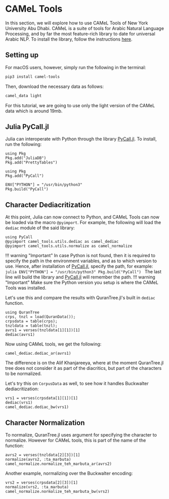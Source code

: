 CAMeL Tools
=====
In this section, we will explore how to use CAMeL Tools of New York University Abu Dhabi. CAMeL is a suite of tools for Arabic Natural Language Processing, and by far the most feature-rich library to date for universal Arabic NLP. To install the library, follow the instructions [here](https://camel-tools.readthedocs.io/en/latest/getting_started.html#installation). 

## Setting up
For macOS users, however, simply run the following in the terminal:
```bash
pip3 install camel-tools
```
Then, download the necessary data as follows:
```bash
camel_data light
```
For this tutorial, we are going to use only the light version of the CAMeL data which is around 19mb.
## Julia PyCall.jl
Julia can interoperate with Python through the library [PyCall.jl](https://github.com/JuliaPy/PyCall.jl). To install, run the following:
```@setup abc
using Pkg
Pkg.add("JuliaDB")
Pkg.add("PrettyTables")
```
```@repl abc
using Pkg
Pkg.add("PyCall")
```
```@setup abc
ENV["PYTHON"] = "/usr/bin/python3"
Pkg.build("PyCall")
```
## Character Dediacritization
At this point, Julia can now connect to Python, and CAMeL Tools can now be loaded via the macro `@pyimport`. For example, the following will load the `dediac` module of the said library:
```@repl abc
using PyCall
@pyimport camel_tools.utils.dediac as camel_dediac
@pyimport camel_tools.utils.normalize as camel_normalize
```
!!! warning "Important"
    In case Python is not found, then it is required to specify the path in the environment variables, and as to which version to use. Hence, after installation of [PyCall.jl](https://github.com/JuliaPy/PyCall.jl), specify the path, for example:
    ```julia
    ENV["PYTHON"] = "/usr/bin/python3"
    Pkg.build("PyCall")
    ```
    The last line will build the library and [PyCall.jl](https://github.com/JuliaPy/PyCall.jl) will remember the path.
!!! warning "Important"
    Make sure the Python version you setup is where the CAMeL Tools was installed.
    
Let's use this and compare the results with QuranTree.jl's built in `dediac` function.
```@repl abc
using QuranTree
crps, tnzl = load(QuranData());
crpsdata = table(crps);
tnzldata = table(tnzl);
avrs1 = verses(tnzldata[1][1])[1]
dediac(avrs1)
```
Now using CAMeL tools, we get the following:
```@repl abc
camel_dediac.dediac_ar(avrs1)
```
The difference is on the Alif Khanjareeya, where at the moment QuranTree.jl tree does not consider it as part of the diacritics, but part of the characters to be normalized. 

Let's try this on `CorpusData` as well, to see how it handles Buckwalter dediacritization:
```@repl abc
vrs1 = verses(crpsdata[1][1])[1]
dediac(vrs1)
camel_dediac.dediac_bw(vrs1)
```

## Character Normalization
To normalize, QuranTree.jl uses argument for specifying the character to normalize. However for CAMeL tools, this is part of the name of the function:
```@repl abc
avrs2 = verses(tnzldata[2][3])[1]
normalize(avrs2, :ta_marbuta)
camel_normalize.normalize_teh_marbuta_ar(avrs2)
```
Another example, normalizing over the Buckwalter encoding:
```@repl abc
vrs2 = verses(crpsdata[2][3])[1]
normalize(vrs2, :ta_marbuta)
camel_normalize.normalize_teh_marbuta_bw(vrs2)
```

